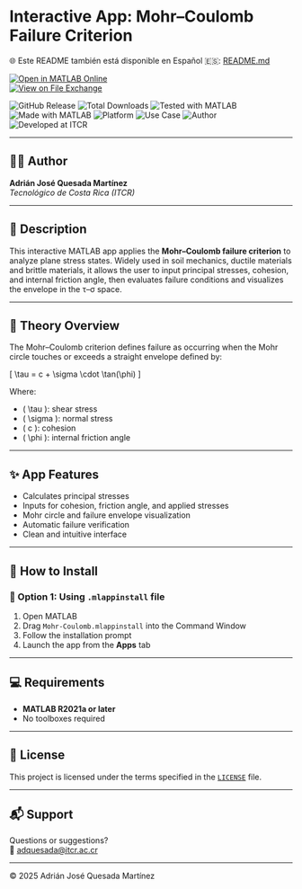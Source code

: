 # Interactive App: Mohr–Coulomb Failure Criterion

🌐 Este README también está disponible en Español 🇪🇸: [README.md](README.md)

[![Open in MATLAB Online](https://www.mathworks.com/images/responsive/global/open-in-matlab-online.svg)](https://matlab.mathworks.com/open/github/v1?repo=adriancrc/Mohr---Coulomb)  
[![View on File Exchange](https://www.mathworks.com/matlabcentral/images/matlab-file-exchange.svg)](https://la.mathworks.com/matlabcentral/fileexchange/)

![GitHub Release](https://img.shields.io/github/v/release/adriancrc/Mohr---Coulomb)
![Total Downloads](https://img.shields.io/github/downloads/adriancrc/Mohr---Coulomb/total)
![Tested with MATLAB](https://img.shields.io/endpoint?url=https%3A%2F%2Fraw.githubusercontent.com%2Fadriancrc%2FMohr---Coulomb%2Fmain%2Freport%2Fbadge%2Ftested_with.json)
![Made with MATLAB](https://img.shields.io/badge/Made%20with-MATLAB-blue)
![Platform](https://img.shields.io/badge/Platform-Windows%20%7C%20macOS%20%7C%20Linux-lightgrey)
![Use Case](https://img.shields.io/badge/Use-Educational-success)
![Author](https://img.shields.io/badge/Author-Adrián%20Quesada%20Martínez-blueviolet)
![Developed at ITCR](https://img.shields.io/badge/Developed%20at-ITCR-blue)

---

## 👨‍💻 Author
**Adrián José Quesada Martínez**  
*Tecnológico de Costa Rica (ITCR)*

---

## 📘 Description

This interactive MATLAB app applies the **Mohr–Coulomb failure criterion** to analyze plane stress states. Widely used in soil mechanics, ductile materials and brittle materials, it allows the user to input principal stresses, cohesion, and internal friction angle, then evaluates failure conditions and visualizes the envelope in the τ–σ space.

---

## 🧠 Theory Overview

The Mohr–Coulomb criterion defines failure as occurring when the Mohr circle touches or exceeds a straight envelope defined by:

\[
\tau = c + \sigma \cdot \tan(\phi)
\]

Where:
- \( \tau \): shear stress  
- \( \sigma \): normal stress  
- \( c \): cohesion  
- \( \phi \): internal friction angle

---

## ✨ App Features

- Calculates principal stresses  
- Inputs for cohesion, friction angle, and applied stresses  
- Mohr circle and failure envelope visualization  
- Automatic failure verification  
- Clean and intuitive interface

---

## 🚀 How to Install

### 🔹 Option 1: Using `.mlappinstall` file

1. Open MATLAB  
2. Drag `Mohr-Coulomb.mlappinstall` into the Command Window  
3. Follow the installation prompt  
4. Launch the app from the **Apps** tab

---

## 💻 Requirements

- **MATLAB R2021a or later**  
- No toolboxes required

---

## 📄 License

This project is licensed under the terms specified in the [`LICENSE`](LICENSE) file.

---

## 📬 Support

Questions or suggestions?  
📧 [adquesada@itcr.ac.cr](mailto:adquesada@itcr.ac.cr)

---

© 2025 Adrián José Quesada Martínez
